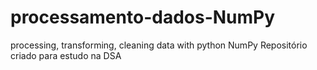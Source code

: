 # processamento-dados-NumPy
processing, transforming, cleaning data with python NumPy
Repositório criado para estudo na DSA
